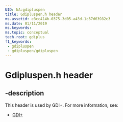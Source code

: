 ```yaml
---
UID: NA:gdipluspen
title: Gdipluspen.h header
ms.assetid: e8cc414b-0375-3d05-a43d-1c37d63982c3
ms.date: 01/11/2019
ms.keywords: 
ms.topic: conceptual
tech.root: gdiplus
f1_keywords:
 - gdipluspen
 - gdipluspen/gdipluspen
---
```


# Gdipluspen.h header


## -description

This header is used by GDI+. For more information, see:

- [GDI+](../_gdiplus/index.md)


